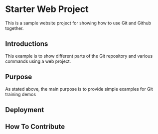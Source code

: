 # Starter Web Project

This is a sample website project for showing how to use Git and Github together.

## Introductions

This example is to show different parts of the Git repository and various commands using a web project.

## Purpose

As stated above, the main purpose is to provide simple examples for Git training demos

## Deployment

## How To Contribute